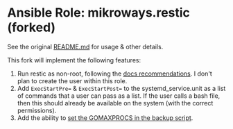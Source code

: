# Ansible Role: mikroways.restic (forked)

See the original [README.md](../README.md) for usage & other details.

This fork will implement the following features:

1. Run restic as non-root, following the [docs recommendations](https://restic.readthedocs.io/en/stable/080_examples.html#backing-up-your-system-without-running-restic-as-root). I don't plan to create the user within this role.
2. Add `ExecStartPre=` & `ExecStartPost=` to the systemd_service.unit as a list of commands that a user can pass as a list. If the user calls a bash file, then this should already be available on the system (with the correct permissions).
3. Add the ability to [set the GOMAXPROCS in the backup script](https://github.com/arillso/ansible.restic/issues/109).
